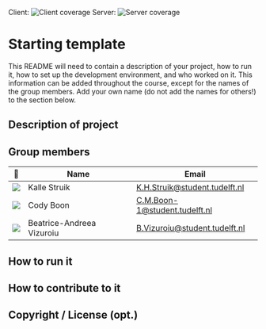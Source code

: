 Client: ![Client coverage](https://gitlab.ewi.tudelft.nl/cse1105/2019-2020/organisation/repository-template/badges/master/coverage.svg?job=client-test)
Server: ![Server coverage](https://gitlab.ewi.tudelft.nl/cse1105/2019-2020/organisation/repository-template/badges/master/coverage.svg?job=server-test)


# Starting template

This README will need to contain a description of your project, how to run it, how to set up the development environment, and who worked on it.
This information can be added throughout the course, except for the names of the group members.
Add your own name (do not add the names for others!) to the section below.

## Description of project

## Group members

| 📸 | Name | Email |
|---|---|---|
| ![](https://kallestruik.nl/images/logo.png) | Kalle Struik | K.H.Struik@student.tudelft.nl |
| ![](https://cdn.discordapp.com/attachments/479231854193672212/813004391971291146/pf_128x128.jpg) | Cody Boon | C.M.Boon-1@student.tudelft.nl |
| ![](https://media.discordapp.net/attachments/813111618551939074/813112292198842448/Eu_res.png) | Beatrice-Andreea Vizuroiu | B.Vizuroiu@student.tudelft.nl |

<!-- Instructions (remove once assignment has been completed -->
<!-- - Add (only!) your own name to the table above (use Markdown formatting) -->
<!-- - Mention your *student* email address -->
<!-- - Preferably add a recognisable photo, otherwise add your GitLab photo -->
<!-- - (please make sure the photos have the same size) --> 

## How to run it

## How to contribute to it

## Copyright / License (opt.)
